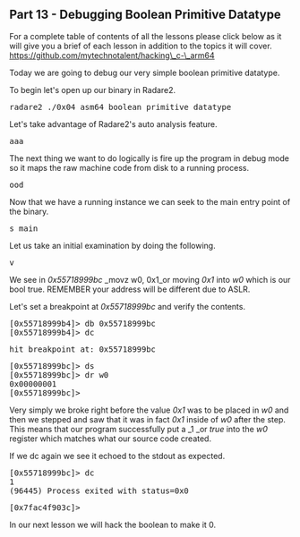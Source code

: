 ## Part 13 - Debugging Boolean Primitive Datatype

For a complete table of contents of all the lessons please click below as it will give you a brief of each lesson in addition to the topics it will cover. https://github.com/mytechnotalent/hacking\_c-\_arm64

Today we are going to debug our very simple boolean primitive datatype.

To begin let's open up our binary in Radare2.

<pre spellcheck="false">radare2 ./0x04_asm64_boolean_primitive_datatype
</pre>

Let's take advantage of Radare2's auto analysis feature.

<pre spellcheck="false">aaa
</pre>

The next thing we want to do logically is fire up the program in debug mode so it maps the raw machine code from disk to a running process.

<pre spellcheck="false">ood
</pre>

Now that we have a running instance we can seek to the main entry point of the binary.

<pre spellcheck="false">s main
</pre>

Let us take an initial examination by doing the following.

<pre spellcheck="false">v
</pre>

We see in _0x55718999bc_ _movz w0, 0x1_or moving _0x1_ into _w0_ which is our bool true. REMEMBER your address will be different due to ASLR.

Let's set a breakpoint at _0x55718999bc_ and verify the contents.

<pre spellcheck="false">[0x55718999b4]&gt; db 0x55718999bc
[0x55718999b4]&gt; dc
</pre>

<pre spellcheck="false">hit breakpoint at: 0x55718999bc
</pre>

<pre spellcheck="false">[0x55718999bc]&gt; ds
[0x55718999bc]&gt; dr w0
0x00000001
[0x55718999bc]&gt;
</pre>

Very simply we broke right before the value _0x1_ was to be placed in _w0_ and then we stepped and saw that it was in fact _0x1_ inside of _w0_ after the step. This means that our program successfully put a _1 _or _true_ into the _w0_ register which matches what our source code created.

If we dc again we see it echoed to the stdout as expected.

<pre spellcheck="false">[0x55718999bc]&gt; dc
1
(96445) Process exited with status=0x0
</pre>

<pre spellcheck="false">[0x7fac4f903c]&gt;
</pre>

In our next lesson we will hack the boolean to make it 0.